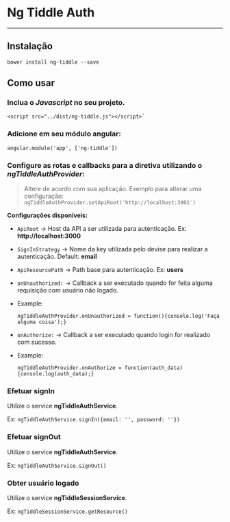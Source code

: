 # Ng Tiddle Auth

---
## Instalação

`bower install ng-tiddle --save`

## Como usar

### Inclua o *Javascript* no seu projeto.

    <script src="../dist/ng-tiddle.js"></script>`


### Adicione em seu módulo angular:

    angular.module('app', ['ng-tiddle'])

### Configure as rotas e callbacks para a diretiva utilizando o *ngTiddleAuthProvider*:
> Altere de acordo com sua aplicação.
 Exemplo para alterar uma configuração: `ngTiddleAuthProvider.setApiRoot('http://localhost:3001')`

**Configurações disponíveis:**

* `ApiRoot` -> Host da API a ser utilizada para autenticação. Ex: **http://localhost:3000**
* `SignInStrategy` -> Nome da key utilizada pelo devise para realizar a autenticação. Default: **email**
* `ApiResourcePath` -> Path base para autenticação. Ex: **users**
* `onUnauthorized:` -> Callback a ser executado quando for feita alguma requisição com usuário não logado.

 * Example:

    `ngTiddleAuthProvider.onUnauthorized = function(){console.log('Faça alguma coisa');}`

* `onAuthorize:` -> Callback a ser executado quando login for realizado com sucesso.

 * Example:

    `ngTiddleAuthProvider.onAuthorize = function(auth_data){console.log(auth_data);}`


### Efetuar **signIn**

Utilize o service **ngTiddleAuthService**.

Ex: `ngTiddleAuthService.signIn({email: '', password: ''})`

### Efetuar **signOut**

Utilize o service **ngTiddleAuthService**.

Ex: `ngTiddleAuthService.signOut()`

### Obter usuário logado

Utilize o service **ngTiddleSessionService**.

Ex: `ngTiddleSessionService.getResource()`
